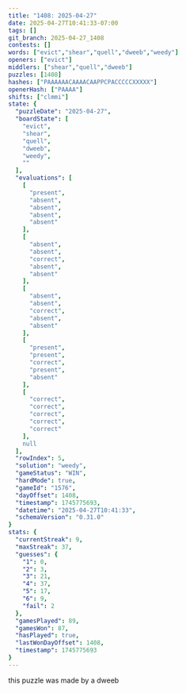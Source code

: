 ```yaml
---
title: "1408: 2025-04-27"
date: 2025-04-27T10:41:33-07:00
tags: []
git_branch: 2025-04-27_1408
contests: []
words: ["evict","shear","quell","dweeb","weedy"]
openers: ["evict"]
middlers: ["shear","quell","dweeb"]
puzzles: [1408]
hashes: ["PAAAAAACAAAACAAPPCPACCCCCXXXXX"]
openerHash: ["PAAAA"]
shifts: ["clmmi"]
state: {
  "puzzleDate": "2025-04-27",
  "boardState": [
    "evict",
    "shear",
    "quell",
    "dweeb",
    "weedy",
    ""
  ],
  "evaluations": [
    [
      "present",
      "absent",
      "absent",
      "absent",
      "absent"
    ],
    [
      "absent",
      "absent",
      "correct",
      "absent",
      "absent"
    ],
    [
      "absent",
      "absent",
      "correct",
      "absent",
      "absent"
    ],
    [
      "present",
      "present",
      "correct",
      "present",
      "absent"
    ],
    [
      "correct",
      "correct",
      "correct",
      "correct",
      "correct"
    ],
    null
  ],
  "rowIndex": 5,
  "solution": "weedy",
  "gameStatus": "WIN",
  "hardMode": true,
  "gameId": "1576",
  "dayOffset": 1408,
  "timestamp": 1745775693,
  "datetime": "2025-04-27T10:41:33",
  "schemaVersion": "0.31.0"
}
stats: {
  "currentStreak": 9,
  "maxStreak": 37,
  "guesses": {
    "1": 0,
    "2": 3,
    "3": 21,
    "4": 37,
    "5": 17,
    "6": 9,
    "fail": 2
  },
  "gamesPlayed": 89,
  "gamesWon": 87,
  "hasPlayed": true,
  "lastWonDayOffset": 1408,
  "timestamp": 1745775693
}
---
```

<!-- more -->
this puzzle was made by a dweeb
